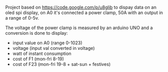 Project based on https://code.google.com/p/u8glib to dispay data on an oled spi display, 
on A0 it's connected a power clamp, 50A with an output in a range of 0-5v. 

The voltage of the power clamp is measured by an arduino UNO and a conversion is done to display: 
- input value on A0 (range 0-1023)
- voltage (input val converted in voltage)
- watt of instant consumption
- cost of F1 (mon-fri 8-19) 
- cost of F23 (mon-fri 19-8 + sat-sun + festives)
